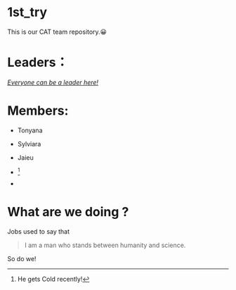 # 1st_try
This is our CAT team repository.😀

**Leaders：**
=============

<u>_Everyone can be a leader here!_</u>

**Members:**
============

+ Tonyana

+ Sylviara

+ Jaieu

+ [^~~Jerya~~]
+ [^~~Jerya~~]: He gets Cold recently!

**What are we doing ?**
=======================
Jobs used to say that

>I am a man who stands between humanity and science.

So do we!

